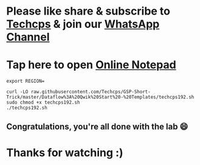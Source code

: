 

# Please like share & subscribe to [Techcps](https://www.youtube.com/@techcps) & join our [WhatsApp Channel](https://whatsapp.com/channel/0029Va9nne147XeIFkXYv71A)

# Tap here to open [Online Notepad](https://www.rapidtables.com/tools/notepad.html#)

```
export REGION=

curl -LO raw.githubusercontent.com/Techcps/GSP-Short-Trick/master/Dataflow%3A%20Qwik%20Start%20-%20Templates/techcps192.sh
sudo chmod +x techcps192.sh
./techcps192.sh
```

## Congratulations, you're all done with the lab 😄

# Thanks for watching :)
